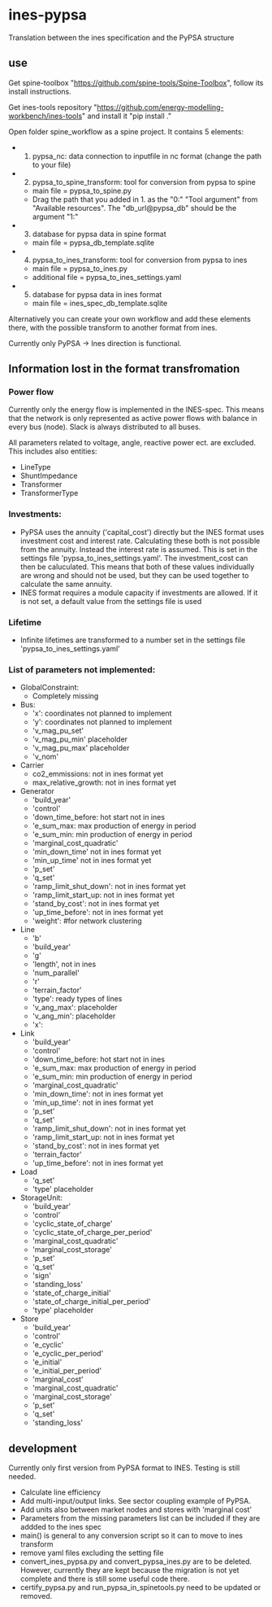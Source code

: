 # ines-pypsa
Translation between the ines specification and the PyPSA structure

## use
Get spine-toolbox "https://github.com/spine-tools/Spine-Toolbox", follow its install instructions.

Get ines-tools repository "https://github.com/energy-modelling-workbench/ines-tools" and install it "pip install ." 

Open folder spine_workflow as a spine project. 
It contains 5 elements:
+ 1. pypsa_nc: data connection to inputfile in nc format (change the path to your file)
+ 2. pypsa_to_spine_transform: tool for conversion from pypsa to spine
    + main file = pypsa_to_spine.py
    + Drag the path that you added in 1. as the "0:" "Tool argument" from "Available resources". The "db_url@pypsa_db" should be the argument "1:"
+ 3. database for pypsa data in spine format
    + main file = pypsa_db_template.sqlite
+ 4. pypsa_to_ines_transform: tool for conversion from pypsa to ines 
    + main file = pypsa_to_ines.py
    + additional file = pypsa_to_ines_settings.yaml
+ 5. database for pypsa data in ines format
    + main file = ines_spec_db_template.sqlite

Alternatively you can create your own workflow and add these elements there, with the possible transform to another format from ines.

Currently only PyPSA -> Ines direction is functional.

## Information lost in the format transfromation

### Power flow
Currently only the energy flow is implemented in the INES-spec. 
This means that the network is only represented as active power flows with balance in every bus (node).
Slack is always distributed to all buses. 

All parameters related to voltage, angle, reactive power ect. are excluded.
This includes also entities: 
 - LineType
 - ShuntImpedance
 - Transformer
 - TransformerType

### Investments:
- PyPSA uses the annuity ('capital_cost') directly but the INES format uses investment cost and interest rate. Calculating these both is not possible from the annuity. Instead the interest rate is assumed. This is set in the settings file 'pypsa_to_ines_settings.yaml'. The investment_cost can then be caluculated. This means that both of these values individually are wrong and should not be used, but they can be used together to calculate the same annuity.
- INES format requires a module capacity if investments are allowed. If it is not set, a default value from the settings file is used 

### Lifetime
- Infinite lifetimes are transformed to a number set in the settings file 'pypsa_to_ines_settings.yaml'

### List of parameters not implemented:
- GlobalConstraint:
    - Completely missing
- Bus: 
    - 'x': coordinates not planned to implement
    - 'y': coordinates not planned to implement
    - 'v_mag_pu_set'
    - 'v_mag_pu_min'    placeholder
    - 'v_mag_pu_max'    placeholder
    - 'v_nom'
- Carrier
    - co2_emmissions: not in ines format yet
    - max_relative_growth: not in ines format yet
- Generator
    - 'build_year'
    - 'control'
    - 'down_time_before: hot start not in ines
    - 'e_sum_max: max production of energy in period
    - 'e_sum_min: min production of energy in period
    - 'marginal_cost_quadratic'
    - 'min_down_time' not in ines format yet
    - 'min_up_time' not in ines format yet
    - 'p_set'
    - 'q_set'
    - 'ramp_limit_shut_down': not in ines format yet
    - 'ramp_limit_start_up: not in ines format yet
    - 'stand_by_cost': not in ines format yet
    - 'up_time_before': not in ines format yet
    - 'weight': #for network clustering
- Line
    - 'b'
    - 'build_year'
    - 'g'
    - 'length', not in ines
    - 'num_parallel'
    - 'r'
    - 'terrain_factor'
    - 'type': ready types of lines
    - 'v_ang_max':  placeholder
    - 'v_ang_min':  placeholder
    - 'x':
- Link
    - 'build_year'
    - 'control'
    - 'down_time_before: hot start not in ines
    - 'e_sum_max: max production of energy in period
    - 'e_sum_min: min production of energy in period
    - 'marginal_cost_quadratic'
    - 'min_down_time': not in ines format yet
    - 'min_up_time': not in ines format yet
    - 'p_set'
    - 'q_set'
    - 'ramp_limit_shut_down': not in ines format yet
    - 'ramp_limit_start_up: not in ines format yet
    - 'stand_by_cost': not in ines format yet
    - 'terrain_factor'
    - 'up_time_before': not in ines format yet
- Load
    - 'q_set'
    - 'type' placeholder
- StorageUnit:
    - 'build_year'
    - 'control'
    - 'cyclic_state_of_charge'
    - 'cyclic_state_of_charge_per_period'
    - 'marginal_cost_quadratic'
    - 'marginal_cost_storage'
    - 'p_set'
    - 'q_set'
    - 'sign'
    - 'standing_loss'
    - 'state_of_charge_initial'
    - 'state_of_charge_initial_per_period'
    - 'type'  placeholder
- Store
    - 'build_year'
    - 'control'
    - 'e_cyclic'
    - 'e_cyclic_per_period'
    - 'e_initial'
    - 'e_initial_per_period'
    - 'marginal_cost'
    - 'marginal_cost_quadratic'
    - 'marginal_cost_storage'
    - 'p_set'
    - 'q_set'
    - 'standing_loss'

## development
Currently only first version from PyPSA format to INES. Testing is still needed.
+ Calculate line efficiency
+ Add multi-input/output links. See sector coupling example of PyPSA.
+ Add units also between market nodes and stores with 'marginal cost'
+ Parameters from the missing parameters list can be included if they are addded to the ines spec
+ main() is general to any conversion script so it can to move to ines transform
+ remove yaml files excluding the setting file
+ convert_ines_pypsa.py and convert_pypsa_ines.py are to be deleted. However, currently they are kept because the migration is not yet complete and there is still some useful code there.
+ certify_pypsa.py and run_pypsa_in_spinetools.py need to be updated or removed.
